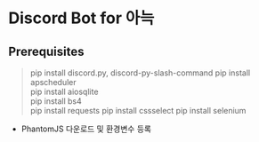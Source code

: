 # Discord Bot for 아늑

## Prerequisites
> pip install discord.py, discord-py-slash-command
> pip install apscheduler  
> pip install aiosqlite  
> pip install bs4  
> pip install requests
> pip install cssselect
> pip install selenium
* PhantomJS 다운로드 및 환경변수 등록